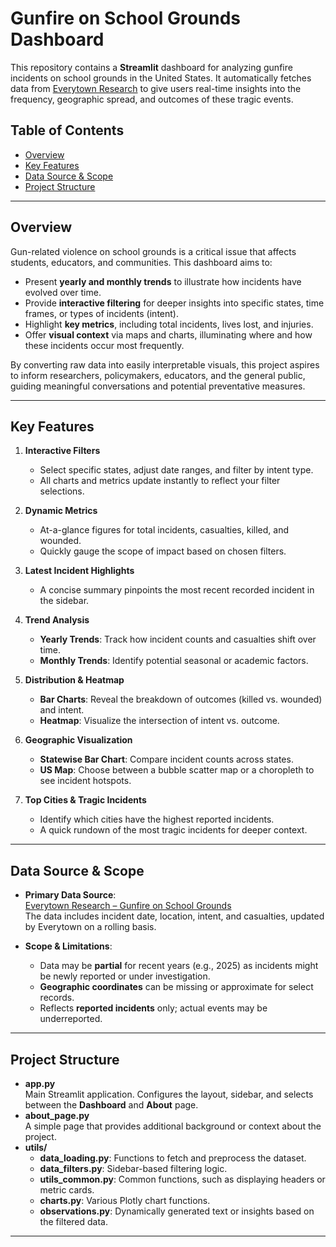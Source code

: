 # Gunfire on School Grounds Dashboard

This repository contains a **Streamlit** dashboard for analyzing gunfire incidents on school grounds in the United States. It automatically fetches data from [Everytown Research](https://everytownresearch.org/maps/gunfire-on-school-grounds/) to give users real-time insights into the frequency, geographic spread, and outcomes of these tragic events.

## Table of Contents
- [Overview](#overview)
- [Key Features](#key-features)
- [Data Source & Scope](#data-source--scope)
- [Project Structure](#project-structure)
---

## Overview

Gun-related violence on school grounds is a critical issue that affects students, educators, and communities. This dashboard aims to:

- Present **yearly and monthly trends** to illustrate how incidents have evolved over time.
- Provide **interactive filtering** for deeper insights into specific states, time frames, or types of incidents (intent).
- Highlight **key metrics**, including total incidents, lives lost, and injuries.
- Offer **visual context** via maps and charts, illuminating where and how these incidents occur most frequently.

By converting raw data into easily interpretable visuals, this project aspires to inform researchers, policymakers, educators, and the general public, guiding meaningful conversations and potential preventative measures.

---

## Key Features

1. **Interactive Filters**  
   - Select specific states, adjust date ranges, and filter by intent type.  
   - All charts and metrics update instantly to reflect your filter selections.

2. **Dynamic Metrics**  
   - At-a-glance figures for total incidents, casualties, killed, and wounded.  
   - Quickly gauge the scope of impact based on chosen filters.

3. **Latest Incident Highlights**  
   - A concise summary pinpoints the most recent recorded incident in the sidebar.

4. **Trend Analysis**  
   - **Yearly Trends**: Track how incident counts and casualties shift over time.  
   - **Monthly Trends**: Identify potential seasonal or academic factors.

5. **Distribution & Heatmap**  
   - **Bar Charts**: Reveal the breakdown of outcomes (killed vs. wounded) and intent.  
   - **Heatmap**: Visualize the intersection of intent vs. outcome.

6. **Geographic Visualization**  
   - **Statewise Bar Chart**: Compare incident counts across states.  
   - **US Map**: Choose between a bubble scatter map or a choropleth to see incident hotspots.

7. **Top Cities & Tragic Incidents**  
   - Identify which cities have the highest reported incidents.
   - A quick rundown of the most tragic incidents for deeper context.

---

## Data Source & Scope

- **Primary Data Source**:  
  [Everytown Research – Gunfire on School Grounds](https://everytownresearch.org/maps/gunfire-on-school-grounds/)  
  The data includes incident date, location, intent, and casualties, updated by Everytown on a rolling basis.

- **Scope & Limitations**:  
  - Data may be **partial** for recent years (e.g., 2025) as incidents might be newly reported or under investigation.  
  - **Geographic coordinates** can be missing or approximate for select records.  
  - Reflects **reported incidents** only; actual events may be underreported.

---

## Project Structure


- **app.py**  
  Main Streamlit application. Configures the layout, sidebar, and selects between the **Dashboard** and **About** page.
- **about_page.py**  
  A simple page that provides additional background or context about the project.
- **utils/**  
  - **data_loading.py**: Functions to fetch and preprocess the dataset.  
  - **data_filters.py**: Sidebar-based filtering logic.  
  - **utils_common.py**: Common functions, such as displaying headers or metric cards.  
  - **charts.py**: Various Plotly chart functions.  
  - **observations.py**: Dynamically generated text or insights based on the filtered data.

---